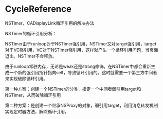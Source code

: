 # CycleReference
NSTimer，CADisplayLink循环引用的解决办法

NSTimer的循环引用分析：
   
   NSTimer由于runloop对于NSTimer强引用，NSTimer又对target强引用，target对于VC强引用，VC对于NSTimer强引用，这样就产生一个循环引用问题，当页面退出，NSTimer不会释放。
   
   由于runloop常驻内存，无论是weak还是strong修饰，在NSTimer中都会重新生成一个新的强引用指针指向self，导致循环引用的。这时就需要一个第三方中间者来实现破除循环引用。

第一种方案：创建一个NSTimer的分类，指定一个中间者弱引用target和NSTimer，从而破除循环引用

第二种方案：是创建一个继承NSProxy的对象，弱引用target，利用消息转发机制实现定时器方法，解除循环引用。
